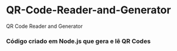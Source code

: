 # QR-Code-Reader-and-Generator
QR Code Reader and Generator
 ### Código criado em Node.js que gera e lê QR Codes
